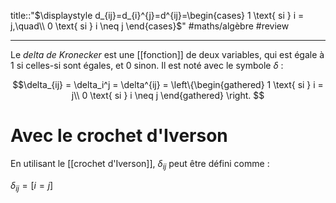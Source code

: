title::"$\displaystyle d_{ij}=d_{i}^{j}=d^{ij}=\begin{cases} 1 \text{ si } i = j,\quad\\ 0 \text{ si } i \neq j \end{cases}$"
#maths/algèbre #review

----
Le _delta de Kronecker_ est une [[fonction]] de deux variables, qui est égale à 1 si celles-si sont égales, et 0 sinon. Il est noté avec le symbole $\delta$ :

$$\delta_{ij} = \delta_i^j = \delta^{ij} =
\left\{\begin{gathered}
1 \text{ si } i = j\\
0 \text{ si } i \neq j
\end{gathered}
\right.
$$


# Avec le crochet d'Iverson
En utilisant le [[crochet d'Iverson]], $\delta_{ij}$ peut être défini comme :

$\delta_{ij} = [i = j]$


